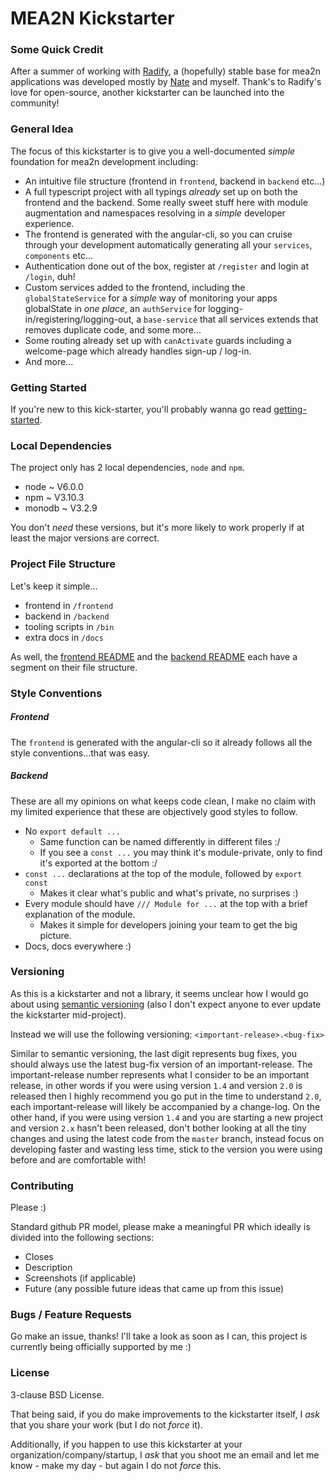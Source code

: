 # MEA2N Kickstarter

### Some Quick Credit

After a summer of working with [Radify](http://radify.io), a (hopefully) stable base
for mea2n applications was developed mostly by [Nate](https://github.com/nateabele) and
myself. Thank's to Radify's love for open-source, another kickstarter can be
launched into the community!

### General Idea

The focus of this kickstarter is to give you a well-documented *simple*
foundation for mea2n development including:
  - An intuitive file structure (frontend in `frontend`, backend in `backend`
    etc...)
  - A full typescript project with all typings *already* set up on both the
    frontend and the backend. Some really sweet stuff here with module
    augmentation and namespaces resolving in a *simple* developer experience.
  - The frontend is generated with the angular-cli, so you can cruise through
    your development automatically generating all your `services`, `components`
    etc...
  - Authentication done out of the box, register at `/register` and login at
    `/login`, duh!
  - Custom services added to the frontend, including the `globalStateService`
    for a *simple* way of monitoring your apps globalState in *one place*, an
    `authService` for logging-in/registering/logging-out, a `base-service` that
    all services extends that removes duplicate code, and some more...
  - Some routing already set up with `canActivate` guards including a
    welcome-page which already handles sign-up / log-in.
  - And more...

### Getting Started

If you're new to this kick-starter, you'll probably wanna go read
[getting-started](/docs/getting-started.md).

### Local Dependencies

The project only has 2 local dependencies, `node` and `npm`.
  - node ~ V6.0.0
  - npm ~ V3.10.3
  - monodb ~ V3.2.9

You don't _need_ these versions, but it's more likely to work properly if at
least the major versions are correct.

### Project File Structure

Let's keep it simple...
  - frontend in `/frontend`
  - backend in `/backend`
  - tooling scripts in `/bin`
  - extra docs in `/docs`

As well, the [frontend README](/frontend/README.md) and the
[backend README](/backend/README.md) each have a segment on their file
structure.


### Style Conventions

##### Frontend

The `frontend` is generated with the angular-cli so it already follows all the
style conventions...that was easy.

##### Backend

These are all my opinions on what keeps code clean, I make no claim with my
limited experience that these are objectively good styles to follow.
  - No `export default ...`
     - Same function can be named differently in different files :/
     - If you see a `const ...` you may think it's module-private, only to find it's exported at the bottom :/
  - `const ...` declarations at the top of the module, followed by `export const`
    - Makes it clear what's public and what's private, no surprises :)
  - Every module should have `/// Module for ...` at the top with a brief explanation of the module.
    - Makes it simple for developers joining your team to get the big picture.
  - Docs, docs everywhere :)

### Versioning

As this is a kickstarter and not a library, it seems unclear how I would go
about using [semantic versioning](http://semver.org/) (also I don't expect
anyone to ever update the kickstarter mid-project).

Instead we will use the following versioning: `<important-release>.<bug-fix>`

Similar to semantic versioning, the last digit represents bug fixes, you should
always use the latest bug-fix version of an important-release. The
important-release number represents what I consider to be an important release,
in other words if you were using version `1.4` and version `2.0` is released
then I highly recommend you go put in the time to understand `2.0`, each
important-release will likely be accompanied by a change-log. On the other hand,
if you were using version `1.4` and you are starting a new project and version
`2.x` hasn't been released, don't bother looking at all the tiny changes and
using the latest code from the `master` branch, instead focus on developing
faster and wasting less time, stick to the version you were using before and
are comfortable with!

### Contributing

Please :)

Standard github PR model, please make a meaningful PR which ideally is divided
into the following sections:
  - Closes
  - Description
  - Screenshots (if applicable)
  - Future (any possible future ideas that came up from this issue)

### Bugs / Feature Requests

Go make an issue, thanks! I'll take a look as soon as I can, this project is
currently being officially supported by me :)

### License

3-clause BSD License.

That being said, if you do make improvements to the kickstarter itself, I *ask* that you share your work (but I do not *force* it).

Additionally, if you happen to use this kickstarter at your organization/company/startup, I *ask* that you shoot me an email and let me know - make my day - but again I do not *force* this.

